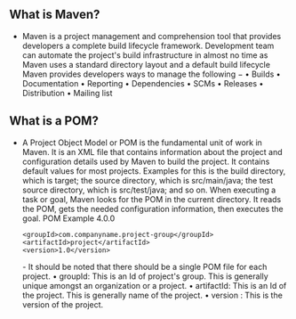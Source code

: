 ## What is Maven?
 - Maven is a project management and comprehension tool that provides developers a complete build lifecycle framework. Development team can automate the project's build infrastructure in almost no time as Maven uses a standard directory layout and a default build lifecycle
Maven provides developers ways to manage the following −
	•	Builds
	•	Documentation
	•	Reporting
	•	Dependencies
	•	SCMs
	•	Releases
	•	Distribution
	•	Mailing list

## What is a POM?
 - A Project Object Model or POM is the fundamental unit of work in Maven. It is an XML file that contains information about the project and configuration details used by Maven to build the project. It contains default values for most projects. 
Examples for this is the build directory, which is target; the source directory, which is src/main/java; the test source directory, which is src/test/java; and so on. When executing a task or goal, Maven looks for the POM in the current directory. It reads the POM, gets the needed configuration information, then executes the goal.
POM Example
	<project xmlns = "http://maven.apache.org/POM/4.0.0"
	   xmlns:xsi = "http://www.w3.org/2001/XMLSchema-instance"
	   xsi:schemaLocation = "http://maven.apache.org/POM/4.0.0
	   http://maven.apache.org/xsd/maven-4.0.0.xsd">
	   <modelVersion>4.0.0</modelVersion>

	   <groupId>com.companyname.project-group</groupId>
	   <artifactId>project</artifactId>
	   <version>1.0</version>
	</project>
	- It should be noted that there should be a single POM file for each project.
		• groupId: This is an Id of project's group. This is generally unique amongst an organization or a project.
		• artifactId: This is an Id of the project. This is generally name of the project.
		• version : This is the version of the project. 


